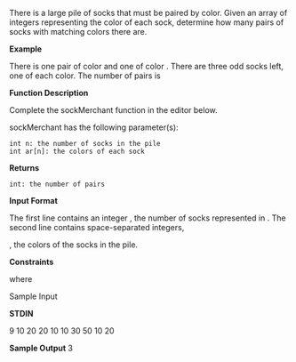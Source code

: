 There is a large pile of socks that must be paired by color. Given an array of integers representing the color of each sock, determine how many pairs of socks with matching colors there are.

**Example**

There is one pair of color and one of color . There are three odd socks left, one of each color. The number of pairs is

**Function Description**

Complete the sockMerchant function in the editor below.

sockMerchant has the following parameter(s):

    int n: the number of socks in the pile
    int ar[n]: the colors of each sock

**Returns**

    int: the number of pairs

**Input Format**

The first line contains an integer
, the number of socks represented in .
The second line contains space-separated integers,

, the colors of the socks in the pile.

**Constraints**

where

Sample Input

**STDIN**

9
10 20 20 10 10 30 50 10 20 

**Sample Output**
3

